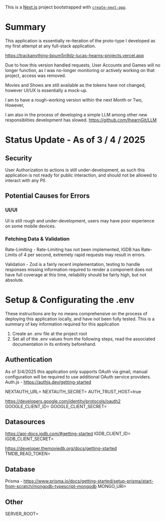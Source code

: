 This is a [Next.js](https://nextjs.org) project bootstrapped with [`create-next-app`](https://nextjs.org/docs/app/api-reference/cli/create-next-app).

# Summary 

This application is essentially re-iteration of the proto-type I developed as my first attempt at any full-stack application.

https://trackanything-bpum5n9dz-lucas-hearns-projects.vercel.app

Due to how this version handled requests, User Accounts and Games will no longer function, as I was no-longer monitoring or actively working on that project, access was removed.

Movies and Shows are still available as the tokens have not changed, however UI/UX is essentially a mock-up.

I am to have a rough-working version within the next Month or Two, However,

I am also in the process of developing a simple LLM among other new responsiblities development has slowed.
https://github.com/lhearnGit/LLM

# Status Update - As of 3 / 4 / 2025 


## Security 
User Authorization to actions is still under-development, as such this application is not ready for public interaction, and should not be allowed to interact with any PII.


## Potential Causes for Errors
### UI/UI
UI is still rough and under-development, users may have poor experience on some mobile devices.


### Fetching Data & Validation

Rate-Limiting - 
  Rate-Limiting has not been implemented, IGDB has Rate-Limits of 4 per second, extremely rapid requests may result in errors.

Validation - 
  Zod is a fairly recent implementation, testing to handle responses missing information required to render a component does not have full coverage at this time, reliability should be fairly high, but not absolute.
  


# Setup & Configurating the .env

These instructions are by no means comprehensive on the process of deploying this application locally, and have not been fully tested. 
This is a summary of key information required for this application

1. Create an .env file at the project root
2. Set all of the .env values from the following steps, read the associated documentation in its entirety beforehand.

## Authentication

As of 3/4/2025 this application only supports OAuth via gmail, manual configuration will be required to use additional OAuth service providers.
Auth.js - https://authjs.dev/getting-started

NEXTAUTH_URL=
NEXTAUTH_SECRET=
AUTH_TRUST_HOST=true

https://developers.google.com/identity/protocols/oauth2
GOOGLE_CLIENT_ID=
GOOGLE_CLIENT_SECRET=

## Datasources

https://api-docs.igdb.com/#getting-started
IGDB_CLIENT_ID=
IGDB_CLIENT_SECRET=

https://developer.themoviedb.org/docs/getting-started
TMDB_READ_TOKEN=

## Database
Prisma - https://www.prisma.io/docs/getting-started/setup-prisma/start-from-scratch/mongodb-typescript-mongodb
MONGO_URI=

## Other
SERVER_ROOT=







